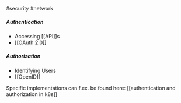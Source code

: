 #security #network

##### Authentication
- Accessing [[API]]s
- [[OAuth 2.0]]

##### Authorization
- Identifying Users
- [[OpenID]]

Specific implementations can f.ex. be found here: [[authentication and authorization in k8s]]